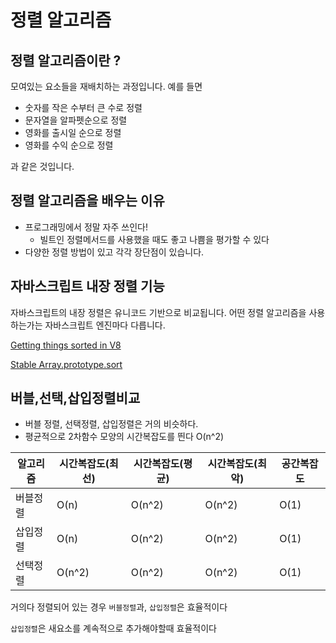 # 정렬 알고리즘

## 정렬 알고리즘이란 ?

모여있는 요소들을 재배치하는 과정입니다. 예를 들면

- 숫자를 작은 수부터 큰 수로 정렬
- 문자열을 알파펫순으로 정렬
- 영화를 출시일 순으로 정렬
- 영화를 수익 순으로 정렬

과 같은 것입니다.

## 정렬 알고리즘을 배우는 이유

- 프로그래밍에서 정말 자주 쓰인다!
  - 빌트인 정렬메서드를 사용했을 때도 좋고 나쁨을 평가할 수 있다
- 다양한 정렬 방법이 있고 각각 장단점이 있습니다.

## 자바스크립트 내장 정렬 기능

자바스크립트의 내장 정렬은 유니코드 기반으로 비교됩니다. 어떤 정렬 알고리즘을 사용하는가는 자바스크립트 엔진마다 다릅니다.

[Getting things sorted in V8](https://v8.dev/blog/array-sort)

[Stable Array.prototype.sort](https://v8.dev/features/stable-sort)

## 버블,선택,삽입정렬비교

- 버블 정렬, 선택정렬, 삽입정렬은 거의 비슷하다.
- 평균적으로 2차함수 모양의 시간복잡도를 띈다 O(n^2)

| 알고리즘 | 시간복잡도(최선) | 시간복잡도(평균) | 시간복잡도(최악) | 공간복잡도 |
| -------- | ---------------- | ---------------- | ---------------- | ---------- |
| 버블정렬 | O(n)             | O(n^2)           | O(n^2)           | O(1)       |
| 삽입정렬 | O(n)             | O(n^2)           | O(n^2)           | O(1)       |
| 선택정렬 | O(n^2)           | O(n^2)           | O(n^2)           | O(1)       |

거의다 정렬되어 있는 경우 `버블정렬`과, `삽입정렬`은 효율적이다

`삽입정렬`은 새요소를 계속적으로 추가해야할때 효율적이다
